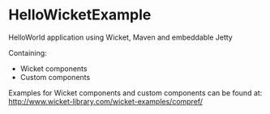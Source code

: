 HelloWicketExample
==================

HelloWorld application using Wicket, Maven and embeddable Jetty

Containing:
* Wicket components
* Custom components

Examples for Wicket components and custom components can be found at: http://www.wicket-library.com/wicket-examples/compref/
